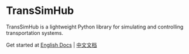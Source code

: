 <!--
 * @Author: WANG Maonan
 * @Date: 2023-08-23 10:57:30
 * @Description: TransSimHub README
 * @LastEditTime: 2023-08-31 13:56:50
-->
# TransSimHub

TransSimHub is a lightweight Python library for simulating and controlling transportation systems. 

Get started at
[English Docs](https://transsimhub.readthedocs.io/en/latest/) | 
[中文文档](https://transsimhub.readthedocs.io/en/latest/locales/zh_CN/index.html)
